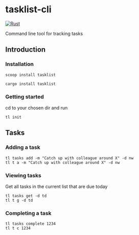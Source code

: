 # tasklist-cli
[![Rust](https://github.com/jcbcn/tasklist-cli/actions/workflows/build.yml/badge.svg)](https://github.com/jcbcn/tasklist-cli/actions/workflows/build.yml)

Command line tool for tracking tasks

## Introduction
### Installation
```
scoop install tasklist
```
```
cargo install tasklist
```
### Getting started
cd to your chosen dir and run
```
tl init
```

## Tasks

### Adding a task

```
tl tasks add -m "Catch up with colleague around X" -d nw
tl t a -m "Catch up with colleague around X" -d nw
```

### Viewing tasks

Get all tasks in the current list that are due today
```
tl tasks get -d td
tl t g -d td
```

### Completing a task

```
tl tasks complete 1234
tl t c 1234
```
